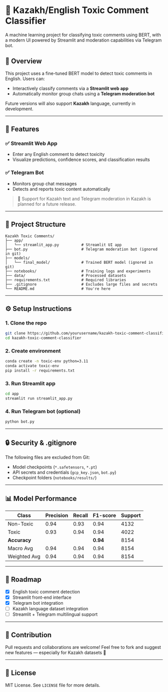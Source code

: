 # 🧠 Kazakh/English Toxic Comment Classifier

A machine learning project for classifying toxic comments using BERT, with a modern UI powered by Streamlit and moderation capabilities via Telegram bot.

## 📌 Overview
This project uses a fine-tuned BERT model to detect toxic comments in English. Users can:
- Interactively classify comments via a **Streamlit web app**
- Automatically monitor group chats using a **Telegram moderation bot**

Future versions will also support **Kazakh** language, currently in development.

---

## 🚀 Features

### ✅ Streamlit Web App
- Enter any English comment to detect toxicity
- Visualize predictions, confidence scores, and classification results

### ✅ Telegram Bot
- Monitors group chat messages
- Detects and reports toxic content automatically

> 💬 Support for Kazakh text and Telegram moderation in Kazakh is planned for a future release.

---

## 📂 Project Structure
```
Kazakh Toxic Comments/
├── app/
│   └── streamlit_app.py          # Streamlit UI app
├── bot.py                        # Telegram moderation bot (ignored in git)
├── models/
│   └── final_model/              # Trained BERT model (ignored in git)
├── notebooks/                    # Training logs and experiments
├── data/                         # Processed datasets
├── requirements.txt              # Required libraries
├── .gitignore                    # Excludes large files and secrets
└── README.md                     # You're here
```

---

## ⚙️ Setup Instructions

### 1. Clone the repo
```bash
git clone https://github.com/yourusername/kazakh-toxic-comment-classifier.git
cd kazakh-toxic-comment-classifier
```

### 2. Create environment
```bash
conda create -n toxic-env python=3.11
conda activate toxic-env
pip install -r requirements.txt
```

### 3. Run Streamlit app
```bash
cd app
streamlit run streamlit_app.py
```

### 4. Run Telegram bot (optional)
```bash
python bot.py
```

---

## 🔒 Security & .gitignore
The following files are excluded from Git:
- Model checkpoints (`*.safetensors`, `*.pt`)
- API secrets and credentials (`gcp_key.json`, `bot.py`)
- Checkpoint folders (`notebooks/results/`)

---

## 📊 Model Performance

| Class       | Precision | Recall | F1-score | Support |
|-------------|-----------|--------|----------|---------|
| Non-Toxic   | 0.94      | 0.93   | 0.94     | 4132    |
| Toxic       | 0.93      | 0.94   | 0.94     | 4022    |
| **Accuracy**|           |        | **0.94** | 8154    |
| Macro Avg   | 0.94      | 0.94   | 0.94     | 8154    |
| Weighted Avg| 0.94      | 0.94   | 0.94     | 8154    |

---

## 🌾 Roadmap
- [x] English toxic comment detection
- [x] Streamlit front-end interface
- [x] Telegram bot integration
- [ ] Kazakh language dataset integration
- [ ] Streamlit + Telegram multilingual support

---

## 🤝 Contribution
Pull requests and collaborations are welcome!
Feel free to fork and suggest new features — especially for Kazakh datasets 💬

---

## 📜 License
MIT License. See `LICENSE` file for more details.

